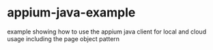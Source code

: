 appium-java-example
===================

example showing how to use the appium java client for local and cloud usage including the page object pattern
